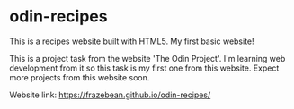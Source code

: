 # odin-recipes

This is a recipes website built with HTML5. My first basic website!

This is a project task from the website 'The Odin Project'. I'm learning web development from it so this task is my first one from this website. Expect more projects from this website soon.

Website link: https://frazebean.github.io/odin-recipes/
